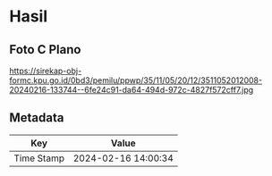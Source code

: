 # Hasil

## Foto C Plano

https://sirekap-obj-formc.kpu.go.id/0bd3/pemilu/ppwp/35/11/05/20/12/3511052012008-20240216-133744--6fe24c91-da64-494d-972c-4827f572cff7.jpg


## Metadata

| Key        | Value               |
| ---------- | ------------------- |
| Time Stamp | 2024-02-16 14:00:34 |



